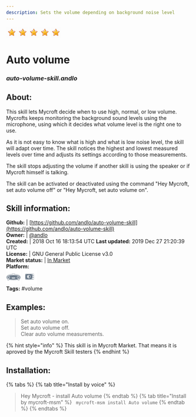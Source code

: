 ```yaml
---  
description: Sets the volume depending on background noise level  
---  
```

![](../.gitbook/assets/star.png)![](../.gitbook/assets/star.png)![](../.gitbook/assets/star.png)![](../.gitbook/assets/star.png)![](../.gitbook/assets/star.png)  
# Auto volume  
### _auto-volume-skill.andlo_  
## About:  
This skill lets Mycroft decide when to use high, normal, or low volume. Mycrofts keeps monitoring the background sound levels using the microphone, using which it decides what volume level is the right one to use.

As it is not easy to know what is high and what is low noise level, the skill will adapt over time. The skill notices the highest and lowest measured levels over time and adjusts its settings according to those measurements.

The skill stops adjusting the volume if another skill is using the speaker or if Mycroft himself is talking.

The skill can be activated or deactivated using the command "Hey Mycroft, set auto volume off" or "Hey Mycroft, set auto volume on".

## Skill information:  
**Github:** | [https://github.com/andlo/auto-volume-skill](https://github.com/andlo/auto-volume-skill)  
**Owner:** | [@andlo](https://github.com/andlo)  
**Created:** | 2018 Oct 16 18:13:54 UTC  **Last updated:** 2019 Dec 27 21:20:39 UTC  
**License:** | GNU General Public License v3.0  
**Market status:** | [In Market](https://market.mycroft.ai/skill/auto-volume)  
**Platform:**  
 ![](../.gitbook/assets/mark-1-icon.png)  ![](../.gitbook/assets/picroft-icon.png)   
**Tags:** \#volume   
## Examples:  
> Set auto volume on.  
> Set auto volume off.  
> Clear auto volume measurements.  
  
{% hint style="info" %}
This skill is in Mycroft Market. That means it is aproved by the Mycroft Skill testers
{% endhint %}
    
## Installation:  
{% tabs %}
{% tab title="Install by voice" %}
> Hey Mycroft - install Auto volume
{% endtab %}
  {% tab title="Install by mycroft-msm" %}
``` mycroft-msm install Auto volume```
{% endtab %}
  {% endtabs %}
  
